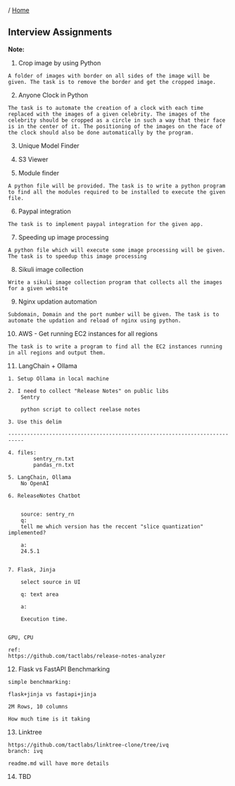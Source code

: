 / [Home](index.md)

## Interview Assignments

**Note:**



1. Crop image by using Python
```
A folder of images with border on all sides of the image will be given. The task is to remove the border and get the cropped image.
```

2. Anyone Clock in Python
```
The task is to automate the creation of a clock with each time replaced with the images of a given celebrity. The images of the celebrity should be cropped as a circle in such a way that their face is in the center of it. The positioning of the images on the face of the clock should also be done automatically by the program.
```

3. Unique Model Finder

4. S3 Viewer

5. Module finder
```
A python file will be provided. The task is to write a python program to find all the modules required to be installed to execute the given file.
```

6. Paypal integration
```
The task is to implement paypal integration for the given app.
```

7. Speeding up image processing
```
A python file which will execute some image processing will be given. The task is to speedup this image processing
```

8. Sikuli image collection
```
Write a sikuli image collection program that collects all the images for a given website
```

9. Nginx updation automation
```
Subdomain, Domain and the port number will be given. The task is to automate the updation and reload of nginx using python.
```

10. AWS - Get running EC2 instances for all regions
```
The task is to write a program to find all the EC2 instances running in all regions and output them.
```

11. LangChain + Ollama
```
1. Setup Ollama in local machine

2. I need to collect "Release Notes" on public libs
	Sentry

	python script to collect reelase notes

3. Use this delim

---------------------------------------------------------------------------

4. files:
		sentry_rn.txt
		pandas_rn.txt

5. LangChain, Ollama
	No OpenAI

6. ReleaseNotes Chatbot


	source: sentry_rn
	q:
	tell me which version has the reccent "slice quantization" implemented?

	a:
	24.5.1


7. Flask, Jinja

	select source in UI

	q: text area

	a:

	Execution time.


GPU, CPU

ref:
https://github.com/tactlabs/release-notes-analyzer
```

12. Flask vs FastAPI Benchmarking

```
simple benchmarking:

flask+jinja vs fastapi+jinja

2M Rows, 10 columns

How much time is it taking
```

13. Linktree

```
https://github.com/tactlabs/linktree-clone/tree/ivq
branch: ivq

readme.md will have more details
```


14. TBD

